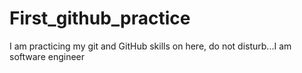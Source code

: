 # First_github_practice
I am practicing my git and GitHub skills on here, do not disturb...I am software engineer 

